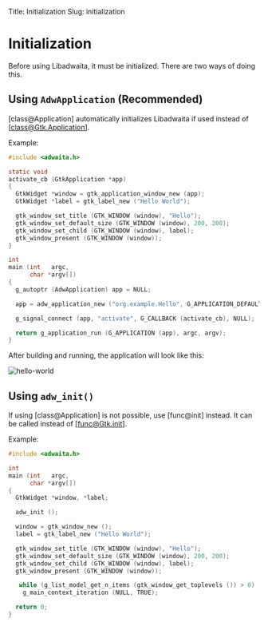 Title: Initialization
Slug: initialization

# Initialization

Before using Libadwaita, it must be initialized. There are two ways of doing
this.

## Using `AdwApplication` (Recommended)

[class@Application] automatically initializes Libadwaita if used instead of
[class@Gtk.Application].

Example:

```c
#include <adwaita.h>

static void
activate_cb (GtkApplication *app)
{
  GtkWidget *window = gtk_application_window_new (app);
  GtkWidget *label = gtk_label_new ("Hello World");

  gtk_window_set_title (GTK_WINDOW (window), "Hello");
  gtk_window_set_default_size (GTK_WINDOW (window), 200, 200);
  gtk_window_set_child (GTK_WINDOW (window), label);
  gtk_window_present (GTK_WINDOW (window));
}

int
main (int   argc,
      char *argv[])
{
  g_autoptr (AdwApplication) app = NULL;

  app = adw_application_new ("org.example.Hello", G_APPLICATION_DEFAULT_FLAGS);

  g_signal_connect (app, "activate", G_CALLBACK (activate_cb), NULL);

  return g_application_run (G_APPLICATION (app), argc, argv);
}
```

After building and running, the application will look like this:

<picture>
  <source srcset="hello-world-dark.png" media="(prefers-color-scheme: dark)">
  <img src="hello-world.png" alt="hello-world">
</picture>

## Using `adw_init()`

If using [class@Application] is not possible, use [func@init] instead. It can be
called instead of [func@Gtk.init].

Example:

```c
#include <adwaita.h>

int
main (int   argc,
      char *argv[])
{
  GtkWidget *window, *label;

  adw_init ();

  window = gtk_window_new ();
  label = gtk_label_new ("Hello World");

  gtk_window_set_title (GTK_WINDOW (window), "Hello");
  gtk_window_set_default_size (GTK_WINDOW (window), 200, 200);
  gtk_window_set_child (GTK_WINDOW (window), label);
  gtk_window_present (GTK_WINDOW (window));

   while (g_list_model_get_n_items (gtk_window_get_toplevels ()) > 0)
    g_main_context_iteration (NULL, TRUE);

  return 0;
}
```
